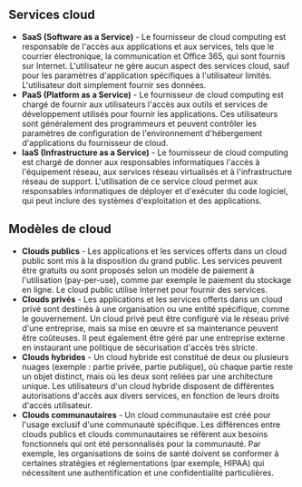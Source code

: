 
## Services cloud

- **SaaS (Software as a Service)** - Le fournisseur de cloud computing est responsable de l'accès aux applications et aux services, tels que le courrier électronique, la communication et Office 365, qui sont fournis sur Internet. L'utilisateur ne gère aucun aspect des services cloud, sauf pour les paramètres d'application spécifiques à l'utilisateur limités. L'utilisateur doit simplement fournir ses données.
- **PaaS (Platform as a Service)** - Le fournisseur de cloud computing est chargé de fournir aux utilisateurs l'accès aux outils et services de développement utilisés pour fournir les applications. Ces utilisateurs sont généralement des programmeurs et peuvent contrôler les paramètres de configuration de l'environnement d'hébergement d'applications du fournisseur de cloud.
- **IaaS (Infrastructure as a Service)** - Le fournisseur de cloud computing est chargé de donner aux responsables informatiques l'accès à l'équipement réseau, aux services réseau virtualisés et à l'infrastructure réseau de support. L'utilisation de ce service cloud permet aux responsables informatiques de déployer et d'exécuter du code logiciel, qui peut inclure des systèmes d'exploitation et des applications.

## Modèles de cloud

- **Clouds publics** - Les applications et les services offerts dans un cloud public sont mis à la disposition du grand public. Les services peuvent être gratuits ou sont proposés selon un modèle de paiement à l'utilisation (pay-per-use), comme par exemple le paiement du stockage en ligne. Le cloud public utilise Internet pour fournir des services.
- **Clouds privés** - Les applications et les services offerts dans un cloud privé sont destinés à une organisation ou une entité spécifique, comme le gouvernement. Un cloud privé peut être configuré via le réseau privé d'une entreprise, mais sa mise en œuvre et sa maintenance peuvent être coûteuses. Il peut également être géré par une entreprise externe en instaurant une politique de sécurisation d'accès très stricte.
- **Clouds hybrides** - Un cloud hybride est constitué de deux ou plusieurs nuages (exemple : partie privée, partie publique), où chaque partie reste un objet distinct, mais où les deux sont reliées par une architecture unique. Les utilisateurs d'un cloud hybride disposent de différentes autorisations d'accès aux divers services, en fonction de leurs droits d'accès utilisateur.
- **Clouds communautaires** - Un cloud communautaire est créé pour l'usage exclusif d'une communauté spécifique. Les différences entre clouds publics et clouds communautaires se réfèrent aux besoins fonctionnels qui ont été personnalisés pour la communauté. Par exemple, les organisations de soins de santé doivent se conformer à certaines stratégies et réglementations (par exemple, HIPAA) qui nécessitent une authentification et une confidentialité particulières.
